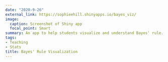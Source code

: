 ```yaml
---
date: "2020-9-26"
external_link: https://sophieehill.shinyapps.io/bayes_viz/
image:
  caption: Screenshot of Shiny app
  focal_point: Smart
summary: An app to help students visualize and understand Bayes' rule..
tags:
- Teaching
- Stats
title: Bayes' Rule Visualization
---
```

